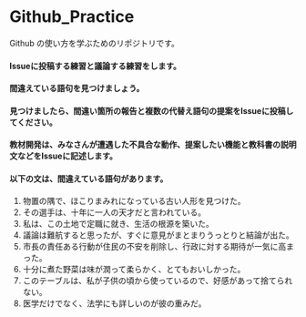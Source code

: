 # Github_Practice
Github の使い方を学ぶためのリポジトリです。

#### Issueに投稿する練習と議論する練習をします。
#### 間違えている語句を見つけましょう。
#### 見つけましたら、間違い箇所の報告と複数の代替え語句の提案をIssueに投稿してください。
#### 教材開発は、みなさんが遭遇した不具合な動作、提案したい機能と教科書の説明文などをIssueに記述します。
#### 以下の文は、間違えている語句があります。

1. 物置の隅で、ほこりまみれになっている古い人形を見つけた。
2. その選手は、十年に一人の天才だと言われている。
3. 私は、この土地で定職に就き、生活の根源を築いた。
4. 議論は難航すると思ったが、すぐに意見がまとまりうっとりと結論が出た。
5. 市長の責任ある行動が住民の不安を削除し、行政に対する期待が一気に高まった。
6. 十分に煮た野菜は味が潤って柔らかく、とてもおいしかった。
7. このテーブルは、私が子供の頃から使っているので、好感があって捨てられない。
8. 医学だけでなく、法学にも詳しいのが彼の重みだ。
